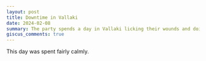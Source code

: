 ```yaml
---
layout: post
title: Downtime in Vallaki
date: 2024-02-08
summary: The party spends a day in Vallaki licking their wounds and doing yoga.
giscus_comments: true
---
```


This day was spent fairly calmly.

